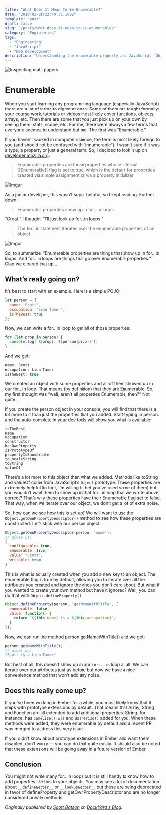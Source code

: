 ```yaml
---
title: "What Does It Mean To Be Enumerable?"
date: "2018-02-21T22:40:32.169Z"
template: "post"
draft: false
slug: "/posts/what-does-it-mean-to-be-enumerable/"
category: "Engineering"
tags:
  - "Engineering"
  - "JavaScript"
  - "Web Development"
description: "Understanding the enumerable property and JavaScript `Object.prototype` properties"
---
```


![Inspecting math papers](https://i.imgur.com/7JgR7X5.jpg)

# Enumerable
When you start learning any programming language (especially JavaScript) there are a lot of terms to digest at once. Some of them are taught formally: your course work, tutorials or videos most likely cover functions, objects, arrays, etc. Then there are some that you just pick up on your own by seeing them: state, scope, etc. For me, there were always a few terms that everyone seemed to understand but me. The first was “Enumerable.”

If you haven’t worked in computer science, the term is most likely foreign to you (and should not be confused with “innumerable”). I wasn’t sure if it was a type, a property or just a general term. So, I decided to look it up on [developer.mozilla.org](https://developer.mozilla.org).

> Enumerable properties are those properties whose internal [[Enumerable]] flag is set to true, which is the default for properties created via simple assignment or via a property initializer

![Imgur](https://i.imgur.com/KwNuQ1M.gif)

As a junior developer, this wasn’t super helpful, so I kept reading. Further down:

> Enumerable properties show up in for...in loops

“Great.” I thought. “I’ll just look up for...in loops.”

> The for…in statement iterates over the enumerable properties of an object

![Imgur](https://i.imgur.com/0mPchiE.gif)

So, to summarize: “Enumerable properties are things that show up in for...in loops. And for...in loops are things that go over enumerable properties.” Glad we cleared that up…

## What’s really going on?
It’s best to start with an example. Here is a simple POJO:

```javascript
let person = {
  name: 'Scott',
  occupation: 'Lion Tamer',
  isTheBest: true
};
```

Now, we can write a for...in loop to get all of those properties:

```javascript
for (let prop in person) {
  console.log(`${prop}: ${person[prop]}`);
}
```
And we get:

```javascript
name: Scott
occupation: Lion Tamer
isTheBest: true
```

We created an object with some properties and all of them showed up in our for...in loop. That means (by definition) that they are Enumerable. So, my first thought was “well, aren’t all properties Enumerable, then?” Not quite.

If you create the person object in your console, you will find that there is a lot more to it than just the properties that you added. Start typing in person. and the auto-complete in your dev tools will show you what is available:

```
isTheBest
name
occupation
constructor
hasOwnProperty
isPrototypeOf
propertyIsEnumerbale
toLocaleString
toString
valueOf
```

There’s a lot more to this object than what we added. Methods like toString and valueOf come from JavaScript’s `Object` prototype. These properties are extremely helpful (in fact, I’m willing to bet you’ve used some of them) but you wouldn’t want them to show up in that for...in loop that we wrote above, correct? That’s why these properties have their Enumerable flag set to false. That way, when we iterate over our object, we don’t get a lot of extra noise.

So, how can we see how this is set up? We will want to use the `Object.getOwnPropertyDescriptor()` method to see how these properties are constructed. Let’s stick with our person object:

```javascript
Object.getOwnPropertyDescriptor(person, 'name');
// gives us:
{
  configurable: true,
  enumerable: true,
  value: "Scott",
  writable: true
}
```
This is what is actually created when you add a new key to an object. The enumerable flag is true by default, allowing you to iterate over all the attributes you created and ignore the ones you don’t care about. But what if you wanted to create your own method but have it ignored? Well, you can do that with `Object.defineProperty()`

```javascript
Object.defineProperty(person, 'getNameWithTitle', {
  enumerable: false,
  value: function() {
    return `${this.name} is a ${this.occupation}`;
  }
});
```

Now, we can run the method person.getNameWithTitle() and we get:

```javascript
person.getNameWithTitle();
// gives us:
"Scott is a Lion Tamer"
```
But best of all, this doesn’t show up in our `for...in` loop at all. We can iterate over our attributes just as before but now we have a nice convenience method that won’t add any noise.

## Does this really come up?
If you’ve been working in Ember for a while, you most likely know that it ships with prototype extensions by default. That means that Array, String and Function are all extended to add additional properties. String, for instance, has `camelize()`, `w()` and `dasherize()` added for you. When these methods were added, they were enumerable by default and a recent PR was merged to address this very issue.

If you didn’t know about prototype extensions in Ember and want them disabled, don’t worry — you can do that quite easily. It should also be noted that these extensions will be going away in a future version of Ember.

## Conclusion
You might not write many for...in loops but it is still handy to know how to add properties like this to your objects. You may see a lot of documentation about `__defineGetter__` or `__lookupGetter__` but these are being deprecated in favor of defineProperty and getOwnPropertyDescriptor and are no longer considered private methods.

*Originally published by [Scott Batson](https://github.com/sbatson5) on [DockYard's Blog](https://dockyard.com/blog/2018/02/21/what-does-it-mean-to-be-enumerable).*
